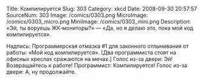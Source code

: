 Title: Компилируется 
Slug: 303 
Category: xkcd 
Date: 2008-09-30 20:57:57 
SourceNum: 303 
Image: /comics/0303.png 
MicroImage: /comics/0303_micro.png 
MiniImage: /comics/0303_mini.png 
Description: «Эй, ты воруешь ЖК‐мониторы?» — «Да, но я делаю это, пока мой код компилируется».
 

Надпись: Программерская отмазка #1 для законного отлынивания от работы: «Мой код компилируется».
[Два программиста стоят на офисных креслах сражаются на мечах.]
Голос из-за двери: Эй! Возвращайтесь к работе!
Программист: Компилируется!
Голос из-за двери: А, ну продолжайте.